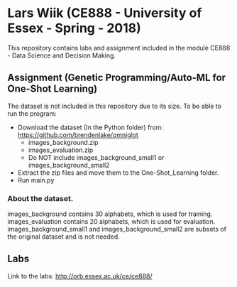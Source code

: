# Lars Wiik (CE888 - University of Essex - Spring - 2018)

This repository contains labs and assignment included in the module CE888 - Data Science and Decision Making.

## Assignment (Genetic Programming/Auto-ML for One-Shot Learning)

The dataset is not included in this repository due to its size.
To be able to run the program:
- Download the dataset (In the Python folder) from: https://github.com/brendenlake/omniglot
    - images_background.zip
    - images_evaluation.zip
    - Do NOT include images_background_small1 or images_background_small2
- Extract the zip files and move them to the One-Shot_Learning folder.
- Run main.py

### About the dataset.
images_background contains 30 alphabets, which is used for training.
images_evaluation contains 20 alphabets, which is used for evaluation.
images_background_small1 and images_background_small2 are subsets of the original dataset and is not needed.

## Labs

Link to the labs: http://orb.essex.ac.uk/ce/ce888/


